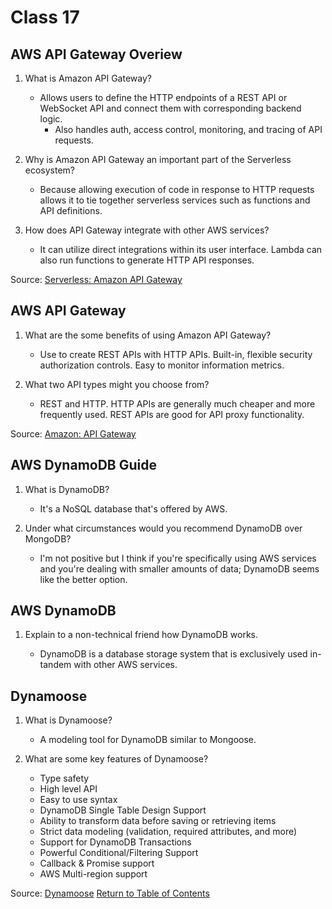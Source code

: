 # Class 17

## AWS API Gateway Overiew

1. What is Amazon API Gateway?

    * Allows users to define the HTTP endpoints of a REST API or WebSocket API and connect them with corresponding backend logic.
      * Also handles auth, access control, monitoring, and tracing of API requests.

2. Why is Amazon API Gateway an important part of the Serverless ecosystem?

    * Because allowing execution of code in response to HTTP requests allows it to tie together serverless services such as functions and API definitions.

3. How does API Gateway integrate with other AWS services?

    * It can utilize direct integrations within its user interface.  Lambda can also run functions to generate HTTP API responses.

  Source: [Serverless: Amazon API Gateway](https://www.serverless.com/guides/amazon-api-gateway)

## AWS API Gateway

1. What are the some benefits of using Amazon API Gateway?

    * Use to create REST APIs with HTTP APIs. Built-in, flexible security authorization controls.  Easy to monitor information metrics.

2. What two API types might you choose from?
    * REST and HTTP.  HTTP APIs are generally much cheaper and more frequently used.  REST APIs are good for API proxy functionality.

  Source: [Amazon: API Gateway](https://aws.amazon.com/api-gateway/)

## AWS DynamoDB Guide

1. What is DynamoDB?

    * It's a NoSQL database that's offered by AWS.

2. Under what circumstances would you recommend DynamoDB over MongoDB?

    * I'm not positive but I think if you're specifically using AWS services and you're dealing with smaller amounts of data; DynamoDB seems like the better option.

## AWS DynamoDB

1. Explain to a non-technical friend how DynamoDB works.

    * DynamoDB is a database storage system that is exclusively used in-tandem with other AWS services.

## Dynamoose

1. What is Dynamoose?

    * A modeling tool for DynamoDB similar to Mongoose.

2. What are some key features of Dynamoose?

    * Type safety
    * High level API
    * Easy to use syntax
    * DynamoDB Single Table Design Support
    * Ability to transform data before saving or retrieving items
    * Strict data modeling (validation, required attributes, and more)
    * Support for DynamoDB Transactions
    * Powerful Conditional/Filtering Support
    * Callback & Promise support
    * AWS Multi-region support

Source: [Dynamoose](https://dynamoosejs.com/getting_started/Introduction)
[Return to Table of Contents](https://haydencleaver.github.io/reading-notes/)
